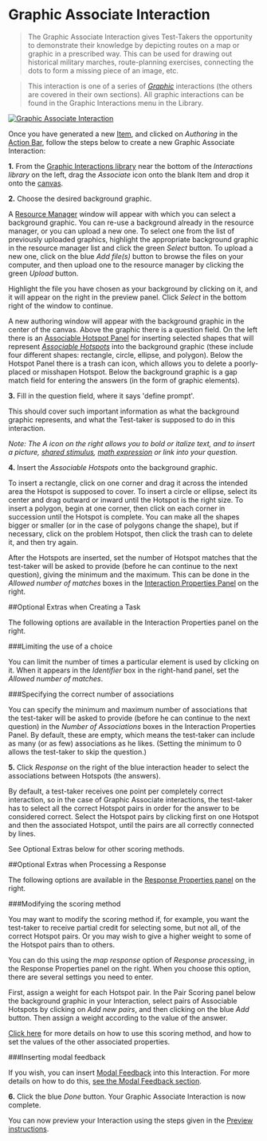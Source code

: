 <!--
created_at: 2016-12-15
authors:         
    - "Catherine Pease"
--> 

# Graphic Associate Interaction

>The Graphic Associate Interaction gives Test-Takers the opportunity to demonstrate their knowledge by depicting routes on a map or graphic in a prescribed way. This can be used for drawing out historical military marches, route-planning exercises, connecting the dots to form a missing piece of an image, etc. 

>This interaction is one of a series of *[Graphic](../appendix/glossary.md#graphic)* interactions (the others are covered in their own sections). All graphic interactions can be found in the Graphic Interactions menu in the Library. 

[![Graphic Associate Interaction]()](https://www.youtube.com/watch?v=NoAT8065hyM)

Once you have generated a new [Item](../appendix/glossary.md#item), and clicked on *Authoring* in the [Action Bar](../appendix/glossary.md#action-bar), follow the steps below to create a new Graphic Associate Interaction:

**1.** From the [Graphic Interactions library](../appendix/glossary.md#graphic-interactions-library) near the bottom of the *Interactions library* on the left, drag the *Associate* icon onto the blank Item and drop it onto the [canvas](../appendix/glossary.md#canvas).

**2.** Choose the desired background graphic.

A [Resource Manager](../appendix/glossary.md#resource-manager) window will appear with which you can select a background graphic. You can re-use a background already in the resource manager, or you can upload a new one. To select one from the list of previously uploaded graphics, highlight the appropriate background graphic in the resource manager list and click the green *Select* button. To upload a new one, click on the blue *Add file(s)* button to browse the files on your computer, and then upload one to the resource manager by clicking the green *Upload* button.

Highlight the file you have chosen as your background by clicking on it, and it will appear on the right in the preview panel. Click *Select* in the bottom right of the window to continue.

A new authoring window will appear with the background graphic in the center of the canvas. Above the graphic there is a question field. On the left there is an [Associable Hotspot Panel](../appendix/glossary.md#associable-hotspot-panel) for inserting selected shapes that will represent *[Associable Hotspots](../appendix/glossary.md#associable-hotspots)* into the background graphic (these include four different shapes: rectangle, circle, ellipse, and polygon). Below the Hotspot Panel there is a trash can icon, which allows you to delete a poorly-placed or misshapen Hotspot. Below the background graphic is a gap match field for entering the answers (in the form of graphic elements).

**3.** Fill in the question field, where it says 'define prompt'. 

This should cover such important information as what the background graphic represents, and what the Test-taker is supposed to do in this interaction.  

*Note: The A icon on the right allows you to bold or italize text, and to insert a picture, [shared stimulus](../appendix/glossary.md#shared-stimulus), [math expression](../appendix/glossary.md#math-expression) or link into your question.*

**4.** Insert the *Associable Hotspots* onto the background graphic.

To insert a rectangle, click on one corner and drag it across the intended area the Hotspot is supposed to cover. To insert a circle or ellipse, select its center and drag outward or inward until the Hotspot is the right size. To insert a polygon, begin at one corner, then click on each corner in succession until the Hotspot is complete. You can make all the shapes bigger or smaller (or in the case of polygons change the shape), but if necessary, click on the problem Hotspot, then click the trash can to delete it, and then try again.

After the Hotspots are inserted, set the number of Hotspot matches that the test-taker will be asked to provide (before he can continue to the next question), giving the minimum and the maximum. This can be done in the *Allowed number of matches* boxes in the [Interaction Properties Panel](../appendix/glossary.md#interaction-properties-panel) on the right.


<aside class="optional-extras">
##Optional Extras when Creating a Task

The following options are available in the Interaction Properties panel on the right.

###Limiting the use of a choice

You can limit the number of times a particular element is used by clicking on it. When it appears in the *Identifier* box in the right-hand panel, set the *Allowed number of matches*. 

###Specifying the correct number of associations

You can specify the minimum and maximum number of associations that the test-taker will be asked to provide (before he can continue to the next question) in the *Number of Associations* boxes in the Interaction Properties Panel. By default, these are empty, which means the test-taker can include as many (or as few) associations as he likes. (Setting the minimum to 0 allows the test-taker to skip the question.)

</aside>

**5.** Click *Response* on the right of the blue interaction header to select the associations between Hotspots (the answers).

By default, a test-taker receives one point per completely correct interaction, so in the case of Graphic Associate interactions, the test-taker has to select all the correct Hotspot pairs in order for the answer to be considered correct. Select the Hotspot pairs by clicking first on one Hotspot and then the associated Hotspot, until the pairs are all correctly connected by lines.

See Optional Extras below for other scoring methods.

<aside class="optional-extras">
##Optional Extras when Processing a Response

The following options are available in the [Response Properties panel](../appendix/glossary.md#response-properties-panel) on the right.

###Modifying the scoring method

You may want to modify the scoring method if, for example, you want the test-taker to receive partial credit for selecting some, but not all, of the correct Hotspot pairs. Or you may wish to give a higher weight to some of the Hotspot pairs than to others.

You can do this using the *map response* option of *Response processing*, in the Response Properties panel on the right. When you choose this option, there are several settings you need to enter. 

First, assign a weight for each Hotspot pair. In the Pair Scoring panel below the background graphic in your Interaction, select pairs of Associable Hotspots by clicking on *Add new pairs*, and then clicking on the blue *Add* button. Then assign a weight according to the value of the answer.

[Click here](../items/item-scoring-rules.md#item-scoring-rules) for more details on how to use this scoring method, and how to set the values of the other associated properties.

###Inserting modal feedback

If you wish, you can insert [Modal Feedback](../appendix/glossary.md#modal-feedback) into this Interaction. For more details on how to do this, [see the Modal Feedback section](../items/modal-feedback.md).
</aside>

**6.** Click the blue *Done* button. Your Graphic Associate Interaction is now complete.

You can now preview your Interaction using the steps given in the [Preview instructions](../items/preview.md).
